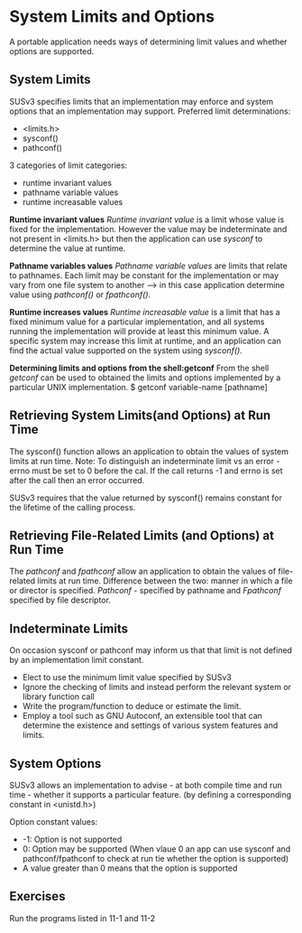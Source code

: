 # System Limits and Options
A portable application needs ways of determining limit values and whether options are supported. 
## System Limits
SUSv3 specifies limits that an implementation may enforce and system options that an implementation may support. 
Preferred limit determinations:
- <limits.h>
- sysconf()
- pathconf()

3 categories of limit categories:
- runtime invariant values
- pathname variable values
- runtime increasable values

**Runtime invariant values**
*Runtime invariant value* is a limit whose value is fixed for the implementation. However the value may be indeterminate and not present in <limits.h> but then the application can use *sysconf* to determine the value at runtime. 

**Pathname variables values**
*Pathname variable values* are limits that relate to pathnames. Each limit may be constant for the implementation or may vary from one file system to another --> in this case application determine value using *pathconf()* or *fpathconf()*.

**Runtime increases values**
*Runtime increasable value* is a limit that has a fixed minimum value for a particular implementation, and all systems running the implementation will provide at least this minimum value. A specific system may increase this limit at runtime, and an application can find the actual value supported on the system using *sysconf()*.

**Determining limits and options from the shell:getconf**
From the shell *getconf* can be used to obtained the limits and options implemented by a particular UNIX implementation.
$ getconf variable-name [pathname]

## Retrieving System Limits(and Options) at Run Time
The sysconf() function allows an application to obtain the values of system limits at run time. 
Note: To distinguish an indeterminate limit vs an error - errno must be set to 0 before the cal. If the call returns -1 and errno is set after the call then an error occurred. 

SUSv3 requires that the value returned by sysconf() remains constant for the lifetime of the calling process. 

## Retrieving File-Related Limits (and Options) at Run Time
The *pathconf* and *fpathconf* allow an application to obtain the values of file-related limits at run time. 
Difference between the two: manner in which a file or director is specified. *Pathconf* - specified by pathname and *Fpathconf* specified by file descriptor. 

## Indeterminate Limits
On occasion sysconf or pathconf may inform us that that limit is not defined by an implementation limit constant.
- Elect to use the minimum limit value specified by SUSv3
- Ignore the checking of limits and instead perform the relevant system or library function call
- Write the program/function to deduce or estimate the limit. 
- Employ a tool such as GNU Autoconf, an extensible tool that can determine the existence and settings of various system features and limits. 

## System Options
SUSv3 allows an implementation to advise - at both compile time and run time - whether it supports a particular feature. (by defining a corresponding constant in <unistd.h>)

Option constant values:
- -1: Option is not supported
- 0: Option may be supported (When vlaue 0 an app can use sysconf and pathconf/fpathconf to check at run tie whether the option is supported)
- A value greater than 0 means that the option is supported 

## Exercises
Run the programs listed in 11-1 and 11-2